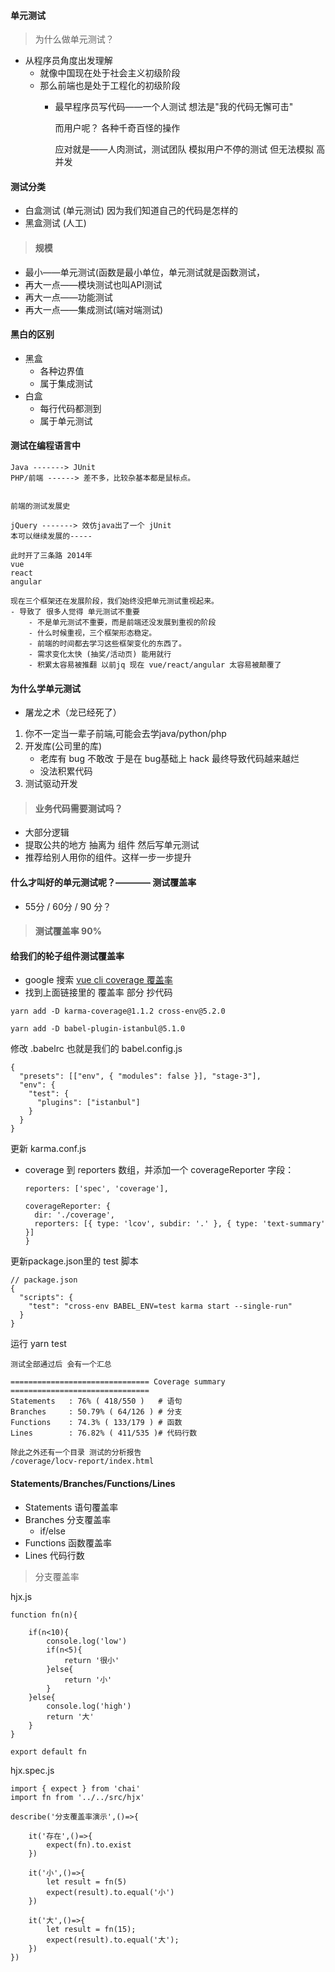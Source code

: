 #### 单元测试

> 为什么做单元测试？

- 从程序员角度出发理解
    - 就像中国现在处于社会主义初级阶段
    - 那么前端也是处于工程化的初级阶段
        - 最早程序员写代码——一个人测试
            想法是"我的代码无懈可击"
            
            而用户呢？ 各种千奇百怪的操作
            
            应对就是——人肉测试，测试团队 模拟用户不停的测试
            但无法模拟 高并发

#### 测试分类

- 白盒测试  (单元测试) 因为我们知道自己的代码是怎样的
- 黑盒测试 (人工)

> #### 规模

- 最小——单元测试(函数是最小单位，单元测试就是函数测试，
- 再大一点——模块测试也叫API测试
- 再大一点——功能测试
- 再大一点——集成测试(端对端测试)
            
#### 黑白的区别
- 黑盒 
    - 各种边界值
    - 属于集成测试
- 白盒 
    - 每行代码都测到
    - 属于单元测试
    
#### 测试在编程语言中

```
Java -------> JUnit 
PHP/前端 ------> 差不多，比较杂基本都是鼠标点。


前端的测试发展史

jQuery -------> 效仿java出了一个 jUnit 
本可以继续发展的-----

此时开了三条路 2014年
vue
react
angular

现在三个框架还在发展阶段，我们始终没把单元测试重视起来。
- 导致了 很多人觉得 单元测试不重要
    - 不是单元测试不重要，而是前端还没发展到重视的阶段
    - 什么时候重视，三个框架形态稳定。
    - 前端的时间都去学习这些框架变化的东西了。
    - 需求变化太快 (抽奖/活动页) 能用就行 
    - 积累太容易被推翻 以前jq 现在 vue/react/angular 太容易被颠覆了
```


#### 为什么学单元测试

- 屠龙之术（龙已经死了）

1. 你不一定当一辈子前端,可能会去学java/python/php
2. 开发库(公司里的库)
    - 老库有 bug 不敢改 于是在 bug基础上 hack 最终导致代码越来越烂
    - 没法积累代码
3. 测试驱动开发

> #### 业务代码需要测试吗？

- 大部分逻辑
- 提取公共的地方 抽离为 组件 然后写单元测试
- 推荐给别人用你的组件。这样一步一步提升

#### 什么才叫好的单元测试呢？———— 测试覆盖率

- 55分 /  60分 / 90 分？

> #### 测试覆盖率 90%

#### 给我们的轮子组件测试覆盖率

- google 搜索 [vue cli coverage 覆盖率](https://vue-test-utils.vuejs.org/zh/guides/testing-single-file-components-with-karma.html)
- 找到上面链接里的 覆盖率 部分 抄代码

```
yarn add -D karma-coverage@1.1.2 cross-env@5.2.0

yarn add -D babel-plugin-istanbul@5.1.0
```

修改 .babelrc 也就是我们的 babel.config.js

```
{
  "presets": [["env", { "modules": false }], "stage-3"],
  "env": {
    "test": {
      "plugins": ["istanbul"]
    }
  }
}
```

更新 karma.conf.js 

- coverage 到 reporters 数组，并添加一个 coverageReporter 字段：
    ```
    reporters: ['spec', 'coverage'],
    
    coverageReporter: {
      dir: './coverage',
      reporters: [{ type: 'lcov', subdir: '.' }, { type: 'text-summary' }]
    }
    ```

更新package.json里的 test 脚本

```
// package.json
{
  "scripts": {
    "test": "cross-env BABEL_ENV=test karma start --single-run"
  }
}
```

运行  yarn test

```
测试全部通过后 会有一个汇总

=============================== Coverage summary ===============================
Statements   : 76% ( 418/550 )   # 语句
Branches     : 50.79% ( 64/126 ) # 分支
Functions    : 74.3% ( 133/179 ) # 函数
Lines        : 76.82% ( 411/535 )# 代码行数

除此之外还有一个目录 测试的分析报告
/coverage/locv-report/index.html
```

#### Statements/Branches/Functions/Lines

- Statements 语句覆盖率
- Branches 分支覆盖率
    - if/else
- Functions 函数覆盖率
- Lines 代码行数

> 分支覆盖率

hjx.js

```
function fn(n){

    if(n<10){
        console.log('low')
        if(n<5){
            return '很小'
        }else{
            return '小'
        }
    }else{
        console.log('high')
        return '大'
    }
}

export default fn
```

hjx.spec.js

```
import { expect } from 'chai'
import fn from '../../src/hjx'

describe('分支覆盖率演示',()=>{

    it('存在',()=>{
        expect(fn).to.exist
    })

    it('小',()=>{
        let result = fn(5)
        expect(result).to.equal('小')
    })

    it('大',()=>{
        let result = fn(15);
        expect(result).to.equal('大');
    })
})
```
